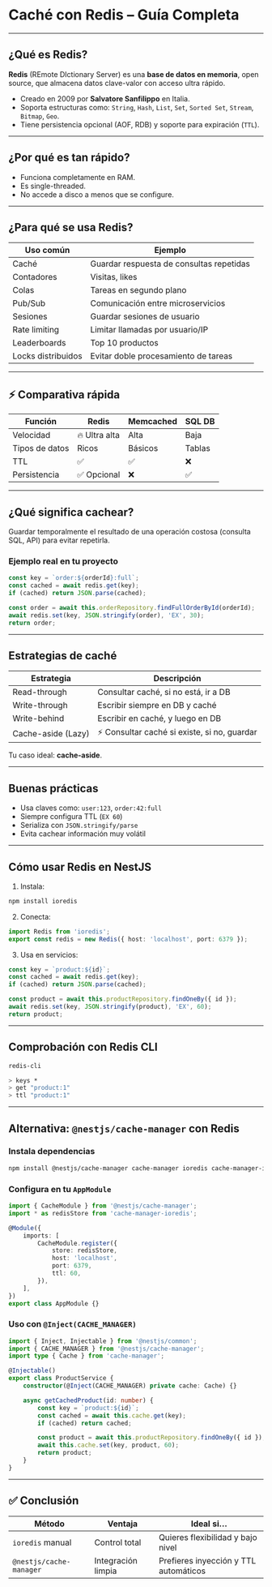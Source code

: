 
# Caché con Redis – Guía Completa

---

## ¿Qué es Redis?

**Redis** (REmote DIctionary Server) es una **base de datos en memoria**, open source, que almacena datos clave-valor con acceso ultra rápido.

- Creado en 2009 por **Salvatore Sanfilippo** en Italia.
- Soporta estructuras como: `String`, `Hash`, `List`, `Set`, `Sorted Set`, `Stream`, `Bitmap`, `Geo`.
- Tiene persistencia opcional (AOF, RDB) y soporte para expiración (`TTL`).

---

## ¿Por qué es tan rápido?

- Funciona completamente en RAM.
- Es single-threaded.
- No accede a disco a menos que se configure.

---

## ¿Para qué se usa Redis?

| Uso común           | Ejemplo                                    |
|--------------------|---------------------------------------------|
| Caché              | Guardar respuesta de consultas repetidas    |
| Contadores         | Visitas, likes                              |
| Colas              | Tareas en segundo plano                     |
| Pub/Sub            | Comunicación entre microservicios           |
| Sesiones           | Guardar sesiones de usuario                 |
| Rate limiting      | Limitar llamadas por usuario/IP             |
| Leaderboards       | Top 10 productos                            |
| Locks distribuidos | Evitar doble procesamiento de tareas        |

---

## ⚡ Comparativa rápida

| Función         | Redis         | Memcached | SQL DB        |
|----------------|---------------|-----------|---------------|
| Velocidad      | 🔥 Ultra alta | Alta      | Baja          |
| Tipos de datos | Ricos         | Básicos   | Tablas        |
| TTL            | ✅            | ✅        | ❌            |
| Persistencia   | ✅ Opcional   | ❌        | ✅            |

---

## ¿Qué significa cachear?

Guardar temporalmente el resultado de una operación costosa (consulta SQL, API) para evitar repetirla.

### Ejemplo real en tu proyecto

```ts
const key = `order:${orderId}:full`;
const cached = await redis.get(key);
if (cached) return JSON.parse(cached);

const order = await this.orderRepository.findFullOrderById(orderId);
await redis.set(key, JSON.stringify(order), 'EX', 30);
return order;
```

---

## Estrategias de caché

| Estrategia         | Descripción                                |
|--------------------|---------------------------------------------|
| Read-through       | Consultar caché, si no está, ir a DB        |
| Write-through      | Escribir siempre en DB y caché              |
| Write-behind       | Escribir en caché, y luego en DB            |
| Cache-aside (Lazy) | ⚡ Consultar caché si existe, si no, guardar |

Tu caso ideal: **cache-aside**.

---

## Buenas prácticas

- Usa claves como: `user:123`, `order:42:full`
- Siempre configura TTL (`EX 60`)
- Serializa con `JSON.stringify/parse`
- Evita cachear información muy volátil

---

## Cómo usar Redis en NestJS

1. Instala:
```bash
npm install ioredis
```

2. Conecta:
```ts
import Redis from 'ioredis';
export const redis = new Redis({ host: 'localhost', port: 6379 });
```

3. Usa en servicios:

```ts
const key = `product:${id}`;
const cached = await redis.get(key);
if (cached) return JSON.parse(cached);

const product = await this.productRepository.findOneBy({ id });
await redis.set(key, JSON.stringify(product), 'EX', 60);
return product;
```

---

## Comprobación con Redis CLI

```bash
redis-cli

> keys *
> get "product:1"
> ttl "product:1"
```

---

## Alternativa: `@nestjs/cache-manager` con Redis

### Instala dependencias

```bash
npm install @nestjs/cache-manager cache-manager ioredis cache-manager-ioredis
```

### Configura en tu `AppModule`

```ts
import { CacheModule } from '@nestjs/cache-manager';
import * as redisStore from 'cache-manager-ioredis';

@Module({
	imports: [
		CacheModule.register({
			store: redisStore,
			host: 'localhost',
			port: 6379,
			ttl: 60,
		}),
	],
})
export class AppModule {}
```

### Uso con `@Inject(CACHE_MANAGER)`

```ts
import { Inject, Injectable } from '@nestjs/common';
import { CACHE_MANAGER } from '@nestjs/cache-manager';
import type { Cache } from 'cache-manager';

@Injectable()
export class ProductService {
	constructor(@Inject(CACHE_MANAGER) private cache: Cache) {}

	async getCachedProduct(id: number) {
		const key = `product:${id}`;
		const cached = await this.cache.get(key);
		if (cached) return cached;

		const product = await this.productRepository.findOneBy({ id });
		await this.cache.set(key, product, 60);
		return product;
	}
}
```

---

## ✅ Conclusión

| Método                | Ventaja                            | Ideal si…                              |
|----------------------|-------------------------------------|----------------------------------------|
| `ioredis` manual     | Control total                      | Quieres flexibilidad y bajo nivel      |
| `@nestjs/cache-manager` | Integración limpia              | Prefieres inyección y TTL automáticos  |


